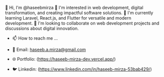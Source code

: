 👋 Hi, I'm @haseebmirza
👀 I'm interested in web development, digital transformation, and creating impactful software solutions.
🌱 I'm currently learning Laravel, React.js, and Flutter for versatile and modern development.
💞️ I'm looking to collaborate on web development projects and discussions about digital innovation.


- 📫 How to reach me ...

- 📧 Email: haseeb.a.mirza@gmail.com 
- 🌐 Portfolio: (https://haseeb-mirza-dev.vercel.app/)
- 🐦 Linkedin: (https://www.linkedin.com/in/haseeb-mirza-53bab429/)

